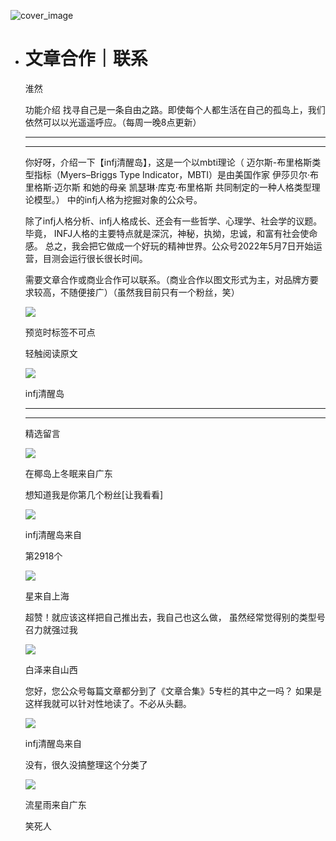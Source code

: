 ![cover_image](https://mmbiz.qlogo.cn/mmbiz_jpg/DZCdtia4bJxqeAdT84ATqGDNNuSib2toK1kaRIhLHBpOMMibGTt9vWWg6x8uLO03f4xb81lXibABxbnkA19nWZw6icA/0?wx_fmt=jpeg)

- # 文章合作｜联系
  
  淮然
  
  功能介绍 找寻自己是一条自由之路。即使每个人都生活在自己的孤岛上，我们依然可以以光遥遥呼应。（每周一晚8点更新）
  
  ---
  
  ---
  
  你好呀，介绍一下【infj清醒岛】，这是一个以mbti理论（ 迈尔斯-布里格斯类型指标（Myers–Briggs Type
  Indicator，MBTI）是由美国作家 伊莎贝尔·布里格斯·迈尔斯 和她的母亲 凯瑟琳·库克·布里格斯 共同制定的一种人格类型理论模型。）
  中的infj人格为挖掘对象的公众号。
  
  除了infj人格分析、infj人格成长、还会有一些哲学、心理学、社会学的议题。毕竟， INFJ人格的主要特点就是深沉，神秘，执拗，忠诚，和富有社会使命感。
  总之，我会把它做成一个好玩的精神世界。公众号2022年5月7日开始运营，目测会运行很长很长时间。
  
  需要文章合作或商业合作可以联系。（商业合作以图文形式为主，对品牌方要求较高，不随便接广）（虽然我目前只有一个粉丝，笑）
  
  ![](https://mmbiz.qpic.cn/mmbiz_jpg/DZCdtia4bJxqeAdT84ATqGDNNuSib2toK17MsmJA9JZY80TXp0fAIfq6RDq1sZCwxC8yCh2fGvY3yZYmuug9xtNg/640?wx_fmt=jpeg)
  
  预览时标签不可点
  
    
  
  
  轻触阅读原文
  
  ![](http://mmbiz.qpic.cn/mmbiz_png/DZCdtia4bJxpcRrqEcIicNn7icChObS1Eqm6u2hlN1LGAHvlMHZg6O2a3A47KdeC6IqvVTuryNZQpDFQ1LX3JvT9w/0?wx_fmt=png)
  
  infj清醒岛
  
  ---
  
  ---
  
  精选留言
  
  ![](http://mmsns.qpic.cn/mmsns/iaxNB5XaibCeLTYWIUGCYm7cS1kFxTx4ibUSEBZJ6VnOdXPDItJ9PaGRg/0)
  
  在椰岛上冬眠来自广东
  
  想知道我是你第几个粉丝[让我看看]
  
  ![](http://wx.qlogo.cn/mmhead/Q3auHgzwzM4icoibBPppWkMrbLG1lB8KhWHaiaiabBib87BTTdVQC8Cyacg/64)
  
  infj清醒岛来自
  
  第2918个
  
  ![](http://mmsns.qpic.cn/mmsns/iaxNB5XaibCeLTYWIUGCYm7cS1kFxTx4ibUSEBZJ6VnOdXPDItJ9PaGRg/0)
  
  星来自上海
  
  超赞！就应该这样把自己推出去，我自己也这么做， 虽然经常觉得别的类型号召力就强过我
  
  ![](http://mmsns.qpic.cn/mmsns/iaxNB5XaibCeLTYWIUGCYm7cS1kFxTx4ibUSEBZJ6VnOdXPDItJ9PaGRg/0)
  
  白泽来自山西
  
  您好，您公众号每篇文章都分到了《文章合集》5专栏的其中之一吗？ 如果是这样我就可以针对性地读了。不必从头翻。
  
  ![](http://wx.qlogo.cn/mmhead/Q3auHgzwzM4icoibBPppWkMrbLG1lB8KhWHaiaiabBib87BTTdVQC8Cyacg/64)
  
  infj清醒岛来自
  
  没有，很久没搞整理这个分类了
  
  ![](http://mmsns.qpic.cn/mmsns/iaxNB5XaibCeLTYWIUGCYm7cS1kFxTx4ibUSEBZJ6VnOdXPDItJ9PaGRg/0)
  
  流星雨来自广东
  
  笑死人